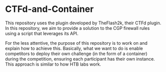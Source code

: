 # CTFd-and-Container
This repository uses the plugin developed by TheFlash2k, their CTFd plugin. In this repository, we aim to provide a solution to the CGP firewall rules using a script that leverages its API.

For the less attentive, the purpose of this repository is to work on and explain how to achieve this. Basically, what we want to do is enable competitors to deploy their own challenge (in the form of a container) during the competition, ensuring each participant has their own instance. This approach is similar to how HTB labs work.
